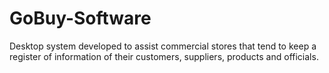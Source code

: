 # GoBuy-Software
Desktop system developed to assist commercial stores that tend to keep a register of information of their customers, suppliers, products and officials.
